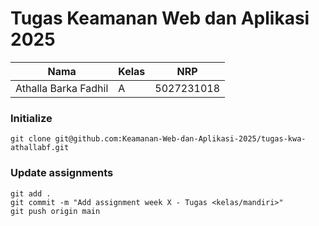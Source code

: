 # Tugas Keamanan Web dan Aplikasi 2025

| Nama                 | Kelas | NRP        |
| -------------------- | ----- | ---------- |
| Athalla Barka Fadhil | A     | 5027231018 |

### Initialize

```
git clone git@github.com:Keamanan-Web-dan-Aplikasi-2025/tugas-kwa-athallabf.git
```

### Update assignments

```
git add .
git commit -m "Add assignment week X - Tugas <kelas/mandiri>"
git push origin main

```
